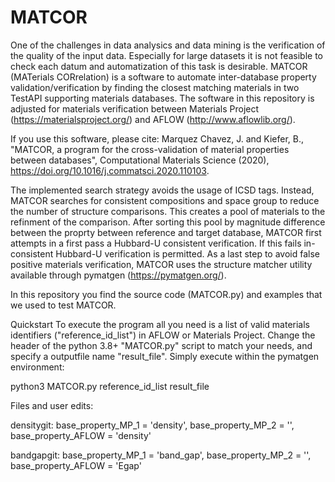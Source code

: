 # MATCOR
One of the challenges in data analysics and data mining is the verification of the quality of the input data. Especially for large datasets it is not feasible to check each datum and automatization of this task is desirable. MATCOR (MATerials CORrelation) is a software to automate inter-database property validation/verification by finding the closest matching materials in two TestAPI supporting materials databases. The software in this repository is adjusted for materials verification between Materials Project (https://materialsproject.org/) and AFLOW (http://www.aflowlib.org/). 

If you use this software, please cite: 
Marquez Chavez, J. and Kiefer, B., "MATCOR, a program for the cross-validation of material properties between databases", Computational Materials Science (2020), https://doi.org/10.1016/j.commatsci.2020.110103. 

The implemented search strategy avoids the usage of ICSD tags. Instead, MATCOR searches for consistent compositions and space group to reduce the number of structure comparisons. This creates a pool of materials to the refinment of the comparison. After sorting this pool by magnitude difference between the proprty between reference and target database, MATCOR first attempts in a first pass a Hubbard-U consistent verification. If this fails in-consistent Hubbard-U verification is permitted. As a last step to avoid false positive materials verification, MATCOR uses the structure matcher utility available through pymatgen (https://pymatgen.org/).

In this repository you find the source code (MATCOR.py) and examples that we used to test MATCOR. 


Quickstart
To execute the program all you need is a list of valid materials identifiers ("reference_id_list") in AFLOW or Materials Project. Change the header of the python 3.8+ "MATCOR.py" script to match your needs, and specify a outputfile name "result_file". Simply execute within the pymatgen environment:

python3 MATCOR.py reference_id_list result_file



Files and user edits:


densitygit: base_property_MP_1 = 'density', base_property_MP_2 = '', base_property_AFLOW = 'density'

bandgapgit: base_property_MP_1 = 'band_gap', base_property_MP_2 = '', base_property_AFLOW = 'Egap'


